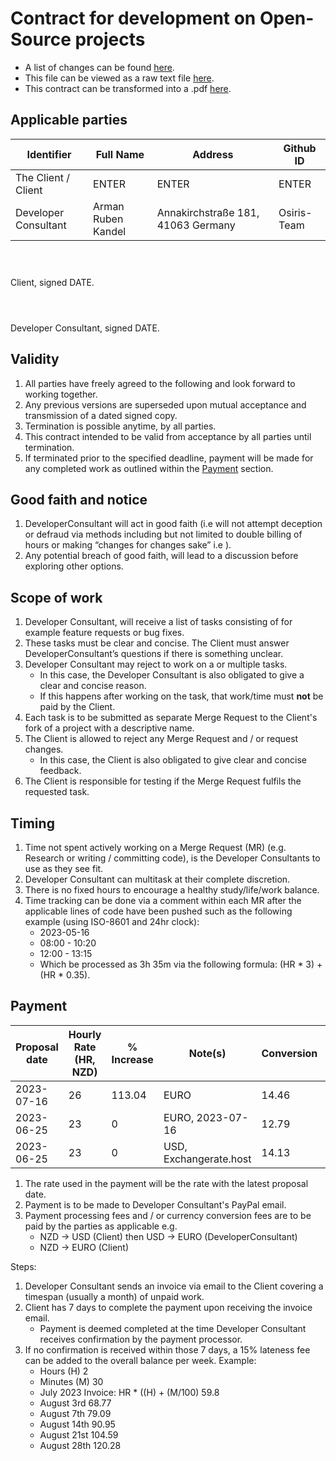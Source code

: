 #  Contract for development on Open-Source projects
- A list of changes can be found [here](https://github.com/Osiris-Team/Osiris-Team/commits/main/open_source_dev_contract.md).
- This file can be viewed as a raw text file [here](https://raw.githubusercontent.com/Osiris-Team/Osiris-Team/main/open_source_dev_contract.md).
- This contract can be transformed into a .pdf [here](https://md2pdf.netlify.app/).

## Applicable parties
| Identifier  | Full Name | Address | Github ID |
| ----------- | ----------- |----------- | ----------- |
| The Client / Client | ENTER | ENTER | ENTER |
| Developer Consultant | Arman Ruben Kandel | Annakirchstraße 181, 41063 Germany | Osiris-Team |

```



```
Client, signed DATE.

```



```
Developer Consultant, signed DATE.

## Validity
1. All parties have freely agreed to the following and look forward to working together.
1. Any previous versions are superseded upon mutual acceptance and transmission of a dated signed copy.
1. Termination is possible anytime, by all parties.
1. This contract intended to be valid from acceptance by all parties until termination.
1. If terminated prior to the specified deadline, payment will be made for any completed work
as outlined within the [Payment](#Payment) section.

## Good faith and notice
1. DeveloperConsultant will act in good faith (i.e will not attempt deception or defraud
via methods including but not limited to double billing of hours or making “changes for changes sake” i.e ).
1. Any potential breach of good faith, will lead to a discussion before
exploring other options.

## Scope of work
1. Developer Consultant, will receive a list of tasks consisting of for example feature requests or bug fixes.
1. These tasks must be clear and concise. The Client must answer DeveloperConsultant’s questions if there is something unclear.
1. Developer Consultant may reject to work on a or multiple tasks.
    - In this case, the Developer Consultant is also obligated to give a clear and concise reason.
    - If this happens after working on the task, that work/time must **not** be paid by the Client.  
1. Each task is to be submitted as separate Merge Request to the Client's fork of a project with a descriptive name.
1. The Client is allowed to reject any Merge Request and / or request changes.
    - In this case, the Client is also obligated to give clear and concise feedback.
1. The Client is responsible for testing if the Merge Request fulfils the requested task.

## Timing
1. Time not spent actively working on a Merge Request (MR)
(e.g. Research or writing / committing code), is the Developer Consultants to use as they see fit.
1. Developer Consultant can multitask at their complete discretion.
1. There is no fixed hours to encourage a healthy study/life/work balance.
1. Time tracking can be done via a comment within each MR after the applicable lines of code
have been pushed such as the following example (using ISO-8601 and 24hr clock):
    - 2023-05-16
    - 08:00 - 10:20
    - 12:00 - 13:15
    - Which be processed as 3h 35m via the following formula: (HR * 3) + (HR * 0.35).


## Payment
| Proposal date | Hourly Rate (HR, NZD)	| % Increase | Note(s) | Conversion | Exchange rate |
| ------------- | --------------------- | ---------- | ------- | ---------- | ------------- |
| 2023-07-16    | 26                    | 113.04     | EURO	   | 14.46      | 0.5561        |
| 2023-06-25    | 23                    | 0          | EURO, 2023-07-16 | 12.79 |           |
| 2023-06-25    | 23                    | 0          | USD, Exchangerate.host| 14.13 | N/A  |

1. The rate used in the payment will be the rate with the latest proposal date.
1. Payment is to be made to Developer Consultant's PayPal email.
1. Payment processing fees and / or currency conversion fees are to be paid by the parties as applicable e.g.
    - NZD -> USD (Client) then USD -> EURO (DeveloperConsultant)
    - NZD -> EURO (Client)

Steps:
1. Developer Consultant sends an invoice via email to the Client covering a timespan (usually a month) of unpaid work.
1. Client has 7 days to complete the payment upon receiving the invoice email.
    - Payment is deemed completed at the time Developer Consultant receives
      confirmation by the payment processor.
1. If no confirmation is received within those 7 days,
a 15% lateness fee can be added to the overall balance per week. Example:
    - Hours (H)	2
    - Minutes (M)	30
    - July 2023 Invoice: HR * ((H) + (M/100)	59.8
    - August 3rd	68.77
    - August 7th	79.09
    - August 14th	90.95
    - August 21st	104.59
    - August 28th	120.28



